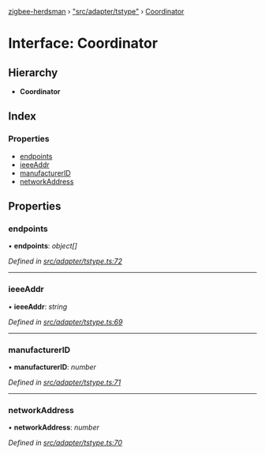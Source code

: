 [zigbee-herdsman](../README.md) › ["src/adapter/tstype"](../modules/_src_adapter_tstype_.md) › [Coordinator](_src_adapter_tstype_.coordinator.md)

# Interface: Coordinator

## Hierarchy

* **Coordinator**

## Index

### Properties

* [endpoints](_src_adapter_tstype_.coordinator.md#endpoints)
* [ieeeAddr](_src_adapter_tstype_.coordinator.md#ieeeaddr)
* [manufacturerID](_src_adapter_tstype_.coordinator.md#manufacturerid)
* [networkAddress](_src_adapter_tstype_.coordinator.md#networkaddress)

## Properties

###  endpoints

• **endpoints**: *object[]*

*Defined in [src/adapter/tstype.ts:72](https://github.com/Koenkk/zigbee-herdsman/blob/master/src/src/adapter/tstype.ts#L72)*

___

###  ieeeAddr

• **ieeeAddr**: *string*

*Defined in [src/adapter/tstype.ts:69](https://github.com/Koenkk/zigbee-herdsman/blob/master/src/src/adapter/tstype.ts#L69)*

___

###  manufacturerID

• **manufacturerID**: *number*

*Defined in [src/adapter/tstype.ts:71](https://github.com/Koenkk/zigbee-herdsman/blob/master/src/src/adapter/tstype.ts#L71)*

___

###  networkAddress

• **networkAddress**: *number*

*Defined in [src/adapter/tstype.ts:70](https://github.com/Koenkk/zigbee-herdsman/blob/master/src/src/adapter/tstype.ts#L70)*
